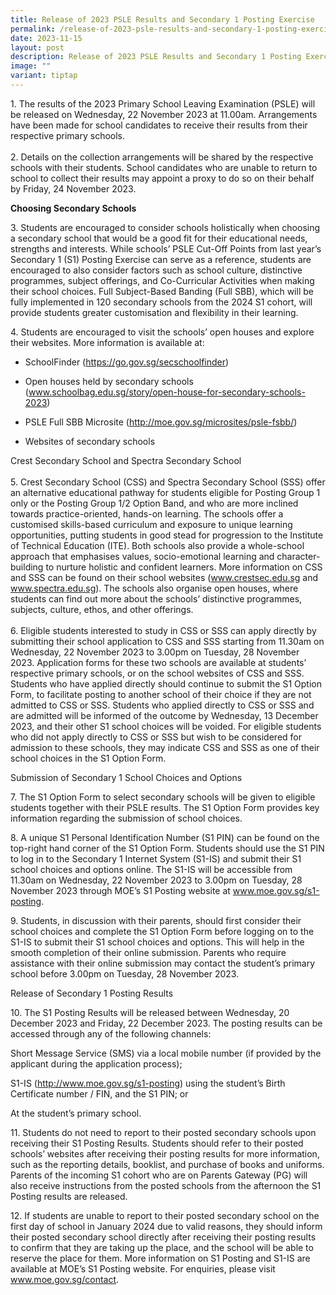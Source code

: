 ```yaml
---
title: Release of 2023 PSLE Results and Secondary 1 Posting Exercise
permalink: /release-of-2023-psle-results-and-secondary-1-posting-exercise/
date: 2023-11-15
layout: post
description: Release of 2023 PSLE Results and Secondary 1 Posting Exercise
image: ""
variant: tiptap
---
```

<p>1. The results of the 2023 Primary School Leaving Examination (PSLE) will
be released on Wednesday, 22 November 2023 at 11.00am. Arrangements have
been made for school candidates to receive their results from their respective
primary schools.
<br>
<br>2. Details on the collection arrangements will be shared by the respective
schools with their students. School candidates who are unable to return
to school to collect their results may appoint a proxy to do so on their
behalf by Friday, 24 November 2023.&nbsp;</p>
<p><strong>Choosing Secondary Schools</strong>
</p>
<p>3. Students are encouraged to consider schools holistically when choosing
a secondary school that would be a good fit for their educational needs,
strengths and interests. While schools’ PSLE Cut-Off Points from last year’s
Secondary 1 (S1) Posting Exercise can serve as a reference, students are
encouraged to also consider factors such as school culture, distinctive
programmes, subject offerings, and Co-Curricular Activities when making
their school choices. Full Subject-Based Banding (Full SBB), which will
be fully implemented in 120 secondary schools from the 2024 S1 cohort,
will provide students greater customisation and flexibility in their learning.</p>
<p>4. Students are encouraged to visit the schools’ open houses and explore
their websites. More information is available at:</p>
<ul data-tight="true" class="tight">
<li>
<p>SchoolFinder (<a href="https://go.gov.sg/secschoolfinder" rel="noopener noreferrer nofollow" target="_blank">https://go.gov.sg/secschoolfinder</a>)</p>
</li>
<li>
<p>Open houses held by secondary schools (<a href="www.schoolbag.edu.sg/story/open-house-for-secondary-schools-2023" rel="noopener noreferrer nofollow" target="_blank">www.schoolbag.edu.sg/story/open-house-for-secondary-schools-2023</a>)</p>
</li>
<li>
<p>PSLE Full SBB Microsite (<a href="moe.gov.sg/microsites/psle-fsbb/" rel="noopener noreferrer nofollow" target="_blank">http://moe.gov.sg/microsites/psle-fsbb/</a>)</p>
</li>
<li>
<p>Websites of secondary schools</p>
</li>
</ul>
<p>Crest Secondary School and Spectra Secondary School
<br>
<br>5. Crest Secondary School (CSS) and Spectra Secondary School (SSS) offer
an alternative educational pathway for students eligible for Posting Group
1 only or the Posting Group 1/2 Option Band, and who are more inclined
towards practice-oriented, hands-on learning. The schools offer a customised
skills-based curriculum and exposure to unique learning opportunities,
putting students in good stead for progression to the Institute of Technical
Education (ITE). Both schools also provide a whole-school approach that
emphasises values, socio-emotional learning and character-building to nurture
holistic and confident learners. More information on CSS and SSS can be
found on their school websites (<a href="http://www.crestsec.edu.sg/" rel="noopener noreferrer nofollow" target="_blank">www.crestsec.edu.sg</a> and <a href="http://www.spectra.edu.sg/" rel="noopener noreferrer nofollow" target="_blank">www.spectra.edu.sg</a>).
The schools also organise open houses, where students can find out more
about the schools’ distinctive programmes, subjects, culture, ethos, and
other offerings.
<br>
<br>6. Eligible students interested to study in CSS or SSS can apply directly
by submitting their school application to CSS and SSS starting from 11.30am
on Wednesday, 22 November 2023 to 3.00pm on Tuesday, 28 November 2023.
Application forms for these two schools are available at students’ respective
primary schools, or on the school websites of CSS and SSS. Students who
have applied directly should continue to submit the S1 Option Form, to
facilitate posting to another school of their choice if they are not admitted
to CSS or SSS. Students who applied directly to CSS or SSS and are admitted
will be informed of the outcome by Wednesday, 13 December 2023, and their
other S1 school choices will be voided. For eligible students who did not
apply directly to CSS or SSS but wish to be considered for admission to
these schools, they may indicate CSS and SSS as one of their school choices
in the S1 Option Form.</p>
<p>Submission of Secondary 1 School Choices and Options</p>
<p>7. The S1 Option Form to select secondary schools will be given to eligible
students together with their PSLE results. The S1 Option Form provides
key information regarding the submission of school choices.
<br>
</p>
<p>8. A unique S1 Personal Identification Number (S1 PIN) can be found on
the top-right hand corner of the S1 Option Form. Students should use the
S1 PIN to log in to the Secondary 1 Internet System (S1-IS) and submit
their S1 school choices and options online. The S1-IS will be accessible
from 11.30am on Wednesday, 22 November 2023 to 3.00pm on Tuesday, 28 November
2023 through MOE’s S1 Posting website at <a href="http://www.moe.gov.sg/s1-posting" rel="noopener noreferrer nofollow" target="_blank">www.moe.gov.sg/s1-posting</a>.</p>
<p>9. Students, in discussion with their parents, should first consider their
school choices and complete the S1 Option Form before logging on to the
S1-IS to submit their S1 school choices and options. This will help in
the smooth completion of their online submission. Parents who require assistance
with their online submission may contact the student’s primary school before
3.00pm on Tuesday, 28 November 2023.</p>
<p>Release of Secondary 1 Posting Results</p>
<p>10. The S1 Posting Results will be released between Wednesday, 20 December
2023 and Friday, 22 December 2023. The posting results can be accessed
through any of the following channels:</p>
<p>Short Message Service (SMS) via a local mobile number (if provided by
the applicant during the application process);</p>
<p>S1-IS (<a href="www.moe.gov.sg/s1-posting" rel="noopener noreferrer nofollow" target="_blank">http://www.moe.gov.sg/s1-posting</a>)
using the student’s Birth Certificate number / FIN, and the S1 PIN; or</p>
<p>At the student’s primary school.</p>
<p>11. Students do not need to report to their posted secondary schools upon
receiving their S1 Posting Results. Students should refer to their posted
schools’ websites after receiving their posting results for more information,
such as the reporting details, booklist, and purchase of books and uniforms.
Parents of the incoming S1 cohort who are on Parents Gateway (PG) will
also receive instructions from the posted schools from the afternoon the
S1 Posting results are released.</p>
<p>12. If students are unable to report to their posted secondary school
on the first day of school in January 2024 due to valid reasons, they should
inform their posted secondary school directly after receiving their posting
results to confirm that they are taking up the place, and the school will
be able to reserve the place for them. More information on S1 Posting and
S1-IS are available at MOE’s&nbsp;S1 Posting website. For enquiries, please
visit <a href="http://www.moe.gov.sg/contact" rel="noopener noreferrer nofollow" target="_blank">www.moe.gov.sg/contact</a>.</p>